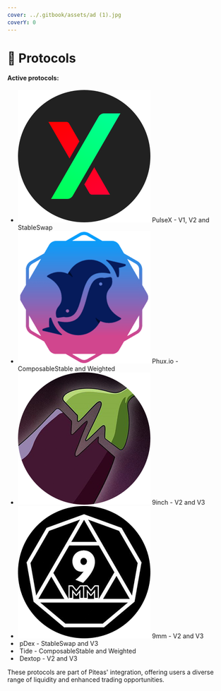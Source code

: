 ```yaml
---
cover: ../.gitbook/assets/ad (1).jpg
coverY: 0
---
```


# 🧩 Protocols

#### Active protocols:

* <img src="../.gitbook/assets/pulsex.png" alt="" data-size="line"> PulseX - V1, V2 and StableSwap
* <img src="../.gitbook/assets/phux.png" alt="" data-size="line"> Phux.io - ComposableStable and Weighted
* <img src="../.gitbook/assets/9inch.png" alt="" data-size="line"> 9inch - V2 and V3
* <img src="../.gitbook/assets/9mm.png" alt="" data-size="line"> 9mm - V2 and V3
* <img src="https://piteas.io/img/integrations/pdex.png" alt="" data-size="line"> pDex - StableSwap and V3
* <img src="https://piteas.io/img/integrations/tide.png" alt="" data-size="line"> Tide - ComposableStable and Weighted
* <img src="https://piteas.io/img/integrations/dextop.png" alt="" data-size="line"> Dextop - V2 and V3



These protocols are part of Piteas' integration, offering users a diverse range of liquidity and enhanced trading opportunities.
